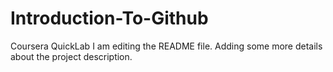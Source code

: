 # Introduction-To-Github
Coursera QuickLab
I am editing the README file. Adding some more details about the project description.
